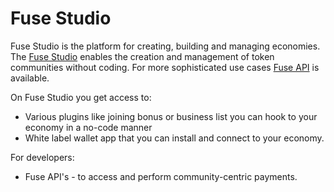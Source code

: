 # Fuse Studio

Fuse Studio is the platform for creating, building and managing economies. The [Fuse Studio](https://studio.fuse.io/) enables the creation and management of token communities without coding. For more sophisticated use cases [Fuse API](fuse-studio.md#fuse-api) is available.

On Fuse Studio you get access to:

* Various plugins like joining bonus or business list you can hook to your economy in a no-code manner
* White label wallet app that you can install and connect to your economy.

For developers:

* Fuse API's - to access and perform community-centric payments.
